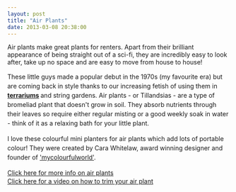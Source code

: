 ```yaml
---
layout: post
title: "Air Plants"
date: 2013-03-08 20:38:00
---
```


Air plants make great plants for renters. Apart from their brilliant appearance of being straight out of a sci-fi, they are incredibly easy to look after, take up no space and are easy to move from house to house!

<span style="line-height: 1.5;">These little guys made a popular debut in the 1970s (my favourite era) but are coming back in style thanks to our increasing fetish of using them in</span><b style="line-height: 1.5;"> <a href="http://www.therentedspade.com/2012/02/terrific-terrariums.html" target="_blank">terrariums</a> </b><span style="line-height: 1.5;">and string gardens. Air plants - or Tillandsias - are a type of bromeliad plant that doesn't grow in soil. They absorb nutrients through their leaves so require either regular misting or a good weekly soak in water - think of it as a relaxing bath for your little plant. </span>

<span style="line-height: 1.5;">I love these colourful mini planters for air plants which add lots of portable colour! They were created by Cara Whitelaw, award winning designer and founder of </span><a href="http://mycolourfulworld.blog.com/" style="line-height: 1.5;" target="_blank">'mycolourfulworld'</a><span style="line-height: 1.5;">.</span>

<a href="http://airplants.com.au/faq.htm" style="line-height: 1.5;" target="_blank">Click here for more info on air plants</a>  
<a href="http://www.youtube.com/watch?v=JBnuDXAVbwM" target="_blank">Click here for a video on how to trim your air plant</a>